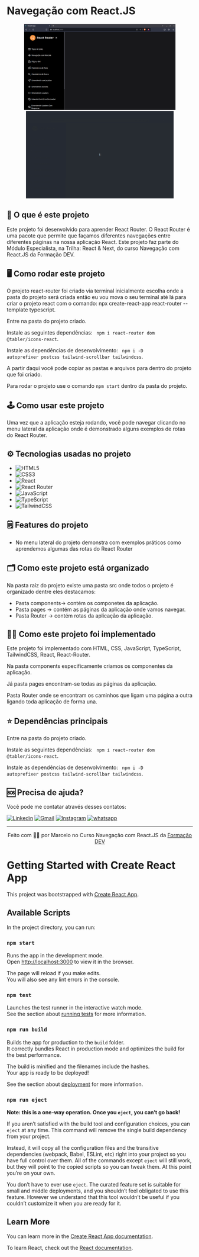# Navegação com React.JS

<center>
<img src="./imagens/Apresentacao.png" alt="Tela incial" width="410px"></img>
<img src="./imagens/Movimentacao.gif" alt="Aplicação funcionando" width="400px"></img>
</center>

## 🤔 O que é este projeto

Este projeto foi desenvolvido para aprender React Router. O React Router é uma pacote que permite que façamos diferentes navegações entre diferentes páginas na nossa aplicação React. Este projeto faz parte do Módulo Especialista, na Trilha: React & Next, do curso Navegação com React.JS da Formação DEV.

## 🖥️ Como rodar este projeto

O projeto react-router foi criado via terminal inicialmente escolha onde a pasta do projeto será criada então eu vou mova o seu terminal até lá para criar o projeto react com o comando: npx create-react-app react-router --template typescript.

Entre na pasta do projeto criado.

Instale as seguintes dependências: <code> npm i react-router dom @tabler/icons-react</code>.

Instale as dependências de desenvolvimento: <code> npm i -D autoprefixer postcss tailwind-scrollbar tailwindcss</code>.

A partir daqui você pode copiar as pastas e arquivos para dentro do projeto que foi criado.

Para rodar o projeto use o comando <code>npm start</code> dentro da pasta do projeto.

## 🕹️ Como usar este projeto

Uma vez que a aplicação esteja rodando, você pode navegar clicando no menu lateral da aplicação onde é demonstrado alguns exemplos de rotas do React Router.

## ⚙️ Tecnologias usadas no projeto

- ![HTML5](https://img.shields.io/badge/HTML5-E34F26?style=plastic&logo=html5&logoColor=white)
- ![CSS3](https://img.shields.io/badge/CSS3-1572B6?style=plastic&logo=css3&logoColor=white)
- ![React](https://img.shields.io/badge/react-%2320232a.svg?logo=react&logoColor=%2361DAFB)
- ![React Router](https://img.shields.io/badge/React_Router-CA4245?logo=react-router&logoColor=white)
- ![JavaScript](https://img.shields.io/badge/javascript-%23323330.svg?logo=javascript&logoColor=%23F7DF1E)
- ![TypeScript](https://img.shields.io/badge/typescript-%23007ACC.svg?logo=typescript&logoColor=white)
- ![TailwindCSS](https://img.shields.io/badge/tailwindcss-%2338B2AC.svg?logo=tailwind-css&logoColor=white)

## 🗒️ Features do projeto

<!-- caracteristicas do projeto resumidas mas não é necessaria-->

- No menu lateral do projeto demonstra com exemplos práticos como aprendemos algumas das rotas do React Router

## 🗂️ Como este projeto está organizado

<!-- dar uma ideais geral não precisa ser detalhista -->

Na pasta raiz do projeto existe uma pasta src onde todos o projeto é organizado dentre eles destacamos:

- Pasta components-> contém os componetes da aplicação.
- Pasta pages -> contém as páginas da aplicação onde vamos navegar.
- Pasta Router -> contém rotas da aplicação da aplicação.

## 👩‍💻 Como este projeto foi implementado

<!-- Aqui pode ser usado uma linguagem, mas técnica e não escrever demais-->

Este projeto foi implementado com HTML, CSS, JavaScript, TypeScript, TailwindCSS, React, React-Router.

Na pasta components especificamente criamos os componentes da aplicação.

Já pasta pages encontram-se todas as páginas da aplicação.

Pasta Router onde se encontram os caminhos que ligam uma página a outra ligando toda aplicação de forma una.

## ⭐ Dependências principais

<!-- API's importantes-->

Entre na pasta do projeto criado.

Instale as seguintes dependências: <code> npm i react-router dom @tabler/icons-react</code>.

Instale as dependências de desenvolvimento: <code> npm i -D autoprefixer postcss tailwind-scrollbar tailwindcss</code>.

## 🆘 Precisa de ajuda?

Você pode me contatar através desses contatos:

[![Linkedin](https://img.shields.io/badge/LinkedIn-0077B5?style=for-the-badge&logo=linkedin&logoColor=white)](https://www.linkedin.com/in/marcelocmdev/)
[![Gmail](https://img.shields.io/badge/Gmail-D14836?style=for-the-badge&logo=gmail&logoColor=white)](marcelocmdev@gmail.com)
[![Instagram](https://img.shields.io/badge/Instagram-%23E4405F.svg?style=for-the-badge&logo=Instagram&logoColor=white)](https://www.instagram.com/marcellocmedeiros/)
[![whatsapp](https://img.shields.io/badge/WhatsApp-25D366?style=for-the-badge&logo=whatsapp&logoColor=white)](https://api.whatsapp.com/send?phone=5583999666768)

---

<center>

Feito com 🧑‍💻 por Marcelo no Curso Navegação com React.JS da [Formação DEV](https://escola.formacao.dev/)</center>

# Getting Started with Create React App

This project was bootstrapped with [Create React App](https://github.com/facebook/create-react-app).

## Available Scripts

In the project directory, you can run:

### `npm start`

Runs the app in the development mode.\
Open [http://localhost:3000](http://localhost:3000) to view it in the browser.

The page will reload if you make edits.\
You will also see any lint errors in the console.

### `npm test`

Launches the test runner in the interactive watch mode.\
See the section about [running tests](https://facebook.github.io/create-react-app/docs/running-tests) for more information.

### `npm run build`

Builds the app for production to the `build` folder.\
It correctly bundles React in production mode and optimizes the build for the best performance.

The build is minified and the filenames include the hashes.\
Your app is ready to be deployed!

See the section about [deployment](https://facebook.github.io/create-react-app/docs/deployment) for more information.

### `npm run eject`

**Note: this is a one-way operation. Once you `eject`, you can’t go back!**

If you aren’t satisfied with the build tool and configuration choices, you can `eject` at any time. This command will remove the single build dependency from your project.

Instead, it will copy all the configuration files and the transitive dependencies (webpack, Babel, ESLint, etc) right into your project so you have full control over them. All of the commands except `eject` will still work, but they will point to the copied scripts so you can tweak them. At this point you’re on your own.

You don’t have to ever use `eject`. The curated feature set is suitable for small and middle deployments, and you shouldn’t feel obligated to use this feature. However we understand that this tool wouldn’t be useful if you couldn’t customize it when you are ready for it.

## Learn More

You can learn more in the [Create React App documentation](https://facebook.github.io/create-react-app/docs/getting-started).

To learn React, check out the [React documentation](https://reactjs.org/).
